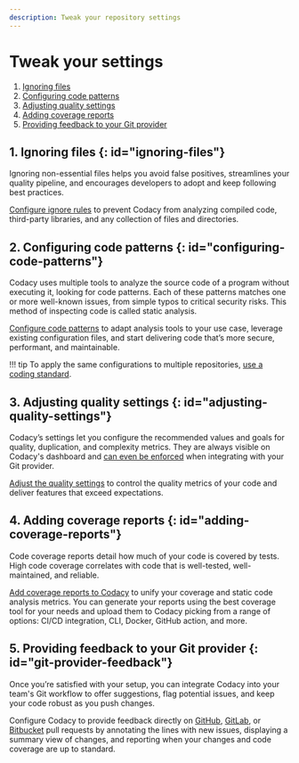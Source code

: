 ```yaml
---
description: Tweak your repository settings
---
```


# Tweak your settings

1.  [Ignoring files](#ignoring-files)
1.  [Configuring code patterns](#configuring-code-patterns)
1.  [Adjusting quality settings](#adjusting-quality-settings)
1.  [Adding coverage reports](#adding-coverage-reports)
1.  [Providing feedback to your Git provider](#git-provider-feedback)

## 1. Ignoring files {: id="ignoring-files"}

Ignoring non-essential files helps you avoid false positives, streamlines your quality pipeline, and encourages developers to adopt and keep following best practices.

[Configure ignore rules](../repositories-configure/ignoring-files.md) to prevent Codacy from analyzing compiled code, third-party libraries, and any collection of files and directories.

[//]: # (![Ignoring files]&#40;../repositories-configure/images/ignored-files.png&#41;)

## 2. Configuring code patterns {: id="configuring-code-patterns"}

Codacy uses multiple tools to analyze the source code of a program without executing it, looking for code patterns. Each of these patterns matches one or more well-known issues, from simple typos to critical security risks. This method of inspecting code is called static analysis.

[Configure code patterns](../repositories-configure/configuring-code-patterns.md) to adapt analysis tools to your use case, leverage existing configuration files, and start delivering code that’s more secure, performant, and maintainable.

!!! tip
    To apply the same configurations to multiple repositories, [use a coding standard](../organizations/using-a-coding-standard.md).

[//]: # (![Configuring the tools and code patterns]&#40;../repositories-configure/images/code-patterns.png&#41;)

## 3. Adjusting quality settings {: id="adjusting-quality-settings"}

Codacy’s settings let you configure the recommended values and goals for quality, duplication, and complexity metrics. They are always visible on Codacy's dashboard and [can even be enforced](setting-up-codacy-as-a-quality-gate.md) when integrating with your Git provider.

[Adjust the quality settings](../repositories-configure/adjusting-quality-settings.md) to control the quality metrics of your code and deliver features that exceed expectations.

## 4. Adding coverage reports {: id="adding-coverage-reports"}

Code coverage reports detail how much of your code is covered by tests. High code coverage correlates with code that is well-tested, well-maintained, and reliable.

[Add coverage reports to Codacy](../coverage-reporter/index.md) to unify your coverage and static code analysis metrics. You can generate your reports using the best coverage tool for your needs and upload them to Codacy picking from a range of options: CI/CD integration, CLI, Docker, GitHub action, and more.

[//]: # (![Adding coverage reports to your repository]&#40;../coverage-reporter/images/coverage-codacy-ui.png&#41;)

## 5. Providing feedback to your Git provider {: id="git-provider-feedback"}

Once you’re satisfied with your setup, you can integrate Codacy into your team's Git workflow to offer suggestions, flag potential issues, and keep your code robust as you push changes.

Configure Codacy to provide feedback directly on [GitHub](../repositories-configure/integrations/github-integration.md), [GitLab](../repositories-configure/integrations/gitlab-integration.md), or [Bitbucket](../repositories-configure/integrations/bitbucket-integration.md) pull requests by annotating the lines with new issues, displaying a summary view of changes, and reporting when your changes and code coverage are up to standard.
